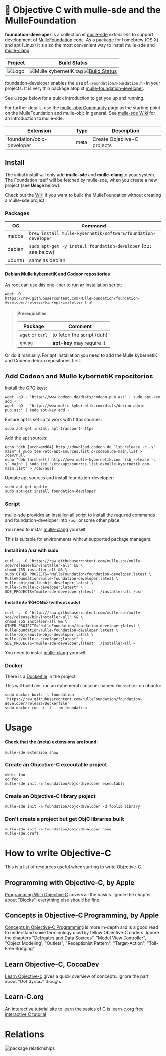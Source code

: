 # 👒 Objective C with mulle-sde and the MulleFoundation


**foundation-developer** is a collection of [mulle-sde](//github.com/mulle-sde/mulle-sde)
*extensions* to support development of [MulleFoundation](//github.com/MulleFoundation)
code. As a package for homebrew (OS X) and apt (Linux) it is also the most
convenient way to install mulle-sde and [mulle-clang](//github.com/Codeon-GmbH/mulle-clang).


Project      | Build Status
-------------|-----------------------------------
![Logo](https://raw.githubusercontent.com/MulleFoundation/foundation-developer/release/logo.png)| ![Mulle kybernetiK tag](https://img.shields.io/github/tag/MulleFoundation/foundation-developer.svg) [![Build Status](https://travis-ci.org/MulleFoundation/foundation-developer.svg?branch=release)](https://travis-ci.org/MulleFoundation/foundation-developer)


foundation-developer enables the use of `<Foundation/Foundation.h>` in your
projects. It is very thin package atop of
[mulle-foundation-developer](//github.com/MulleFoundation/mulle-foundation-developer).

See *Usage* below for a quick introduction to get you up and running.

For further details, use the [mulle-objc Community](//mulle-objc.github.io)
page as the starting point on the MulleFoundation and mulle-objc in general.
See [mulle-sde Wiki](//github.com/mulle-sde/mulle-sde/wiki) for an introduction
to mulle-sde.


Extension                 | Type | Description
--------------------------|------|----------------------------
foundation/objc-developer | meta | Create Objective-C projects


## Install

The initial install will only add **mulle-sde** and **mulle-clang** to your
system. The Foundation itself will be fetched by mulle-sde, when you create
a new project (see **Usage** below).

Check out the [Wiki](//github.com/MulleFoundation/foundation-developer/wiki)
if you want to build the MulleFoundation without creating a mulle-sde project.


### Packages

OS      | Command
--------|------------------------------------
macos   | `brew install mulle-kybernetik/software/foundation-developer`
debian  | `sudo apt-get -y install foundation-developer` (but see below)
ubuntu  | same as debian


#### Debian Mulle kybernetiK and Codeon repositories

As root can use this one-liner to run an [installation script](https://github.com/MulleFoundation/foundation-developer/blob/release/bin/apt-installer):

```
wget -O - https://raw.githubusercontent.com/MulleFoundation/foundation-developer/release/bin/apt-installer | sh
```

> #### Prerequisities
>
> Package          | Comment
> -----------------|--------------------------
> `wget` or `curl` | to fetch the script (duh)
> `gnupg`          | **apt-key** may require it


Or do it manually. For apt installation you need to add the Mulle kybernetiK
and Codeon debian repositories first.

## Add Codeon and Mulle kybernetiK repositories

Install the GPG keys: 

```
wget -qO - "https://www.codeon.de/dists/codeon-pub.asc" | sudo apt-key add -
wget -qO - "https://www.mulle-kybernetik.com/dists/debian-admin-pub.asc" | sudo apt-key add -
```

Ensure apt is set up to work with https sources:

```
sudo apt-get install apt-transport-https
```

Add the apt sources: 

```
echo "deb [arch=amd64] http://download.codeon.de `lsb_release -c -s` main" | sudo tee /etc/apt/sources.list.d/codeon.de-main.list > /dev/null
echo "deb [arch=all] http://www.mulle-kybernetik.com `lsb_release -c -s` main" | sudo tee "/etc/apt/sources.list.d/mulle-kybernetik.com-main.list" > /dev/null
```

Update apt sources and install foundation-developer:

```
sudo apt-get update
sudo apt-get install foundation-developer

```

### Script

mulle-sde provides an [installer-all](https://raw.githubusercontent.com/mulle-sde/mulle-sde/release/bin/installer-all) script to install the required commands and foundation-developer into `/usr` or some other place.

You need to install [mulle-clang](//github.com/Codeon-GmbH/mulle-clang) yourself.

This is suitable for environments without supported package managers:

#### Install into /usr with sudo

```
curl -L -O 'https://raw.githubusercontent.com/mulle-sde/mulle-sde/release/bin/installer-all' && \
chmod 755 installer-all && \
sudo OTHER_PROJECTS="MulleFoundation/foundation-developer;latest \
MulleFoundation/mulle-foundation-developer;latest \
mulle-objc/mulle-objc-developer;latest \
mulle-c/mulle-c-developer;latest" \
SDE_PROJECTS="mulle-sde-developer;latest" ./installer-all /usr
```

#### Install into ${HOME} (without sudo)

```
curl -L -O 'https://raw.githubusercontent.com/mulle-sde/mulle-sde/release/bin/installer-all' && \
chmod 755 installer-all && \
OTHER_PROJECTS="MulleFoundation/foundation-developer;latest \
MulleFoundation/mulle-foundation-developer;latest \
mulle-objc/mulle-objc-developer;latest \
mulle-c/mulle-c-developer;latest" \
SDE_PROJECTS="mulle-sde-developer;latest" ./installer-all ~
```

You need to install [mulle-clang](//github.com/Codeon-GmbH/mulle-clang) yourself.

### Docker

There is a [Dockerfile](https://raw.githubusercontent.com/MulleFoundation/foundation-developer/release/Dockerfile) in the project.

This will build and run an ephemeral container named `foundation` on
ubuntu:

```
sudo docker build -t foundation 'https://raw.githubusercontent.com/MulleFoundation/foundation-developer/release/Dockerfile'
sudo docker run -i -t --rm foundation
```


# Usage

#### Check that the (meta) extensions are found:

```
mulle-sde extension show
```

### Create an Objective-C executable project

```
mkdir foo
cd foo
mulle-sde init -m foundation/objc-developer executable
```

### Create an Objective-C library project

```
mulle-sde init -m foundation/objc-developer -d foolib library
```

### Don't create a project but get ObjC libraries built

```
mulle-sde init -m foundation/objc-developer none
mulle-sde craft
```

# How to write Objective-C

This is a list of resources useful when starting to write Objective-C.

## Programming with Objective-C, by Apple

[Programming With Objective C](https://developer.apple.com/library/archive/documentation/Cocoa/Conceptual/ProgrammingWithObjectiveC/Introduction/Introduction.html) covers all the basics. Ignore the chapter about "Blocks", everything else should be fine.

## Concepts in Objective-C Programming, by Apple

[Concepts in Objective-C Programming](https://developer.apple.com/library/archive/documentation/General/Conceptual/CocoaEncyclopedia/Introduction/Introduction.html) is more in-depth and is a good read to understand some terminology used by fellow Objective-C coders. Ignore the chapters "Delegates and Data Sources", "Model View Controller", "Object Modeling", "Outlets", "Receptionist Pattern", "Target-Action", "Toll-Free Bridging"

## Learn Objective-C, CocoaDev

[Learn Objective-C](https://www.cocoadevcentral.com/d/learn_objectivec) gives a quick overview of concepts. Ignore the part about "Dot Syntax" though.

## Learn-C.org

An interactive tutorial site to learn the basics of C is
[learn-c.org free interactive C tutorial](https://www.learn-c.org)


# Relations

![package relationships](dox/relationships.png)

